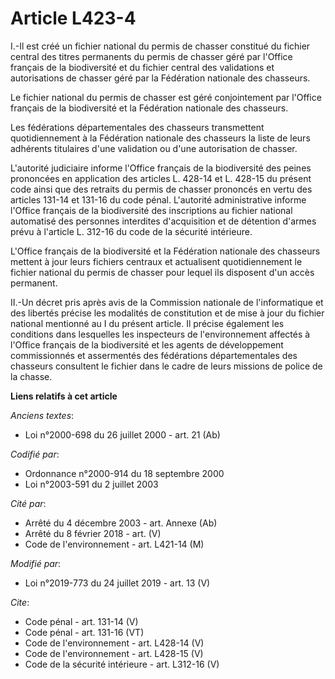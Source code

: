 # Article L423-4

I.-Il est créé un fichier national du permis de chasser constitué du fichier central des titres permanents du permis de
chasser géré par l'Office français de la biodiversité et du fichier central des validations et autorisations de chasser géré
par la Fédération nationale des chasseurs. 

Le fichier national du permis de chasser est géré conjointement par l'Office français de la biodiversité et la Fédération
nationale des chasseurs. 

Les fédérations départementales des chasseurs transmettent quotidiennement à la Fédération nationale des chasseurs la liste
de leurs adhérents titulaires d'une validation ou d'une autorisation de chasser. 

L'autorité judiciaire informe l'Office français de la biodiversité des peines prononcées en application des articles L.
428-14 et L. 428-15 du présent code ainsi que des retraits du permis de chasser prononcés en vertu des articles 131-14 et
131-16 du code pénal. L'autorité administrative informe l'Office français de la biodiversité des inscriptions au fichier
national automatisé des personnes interdites d'acquisition et de détention d'armes prévu à l'article L. 312-16 du code de la
sécurité intérieure. 

L'Office français de la biodiversité et la Fédération nationale des chasseurs mettent à jour leurs fichiers centraux et
actualisent quotidiennement le fichier national du permis de chasser pour lequel ils disposent d'un accès permanent. 

II.-Un décret pris après avis de la Commission nationale de l'informatique et des libertés précise les modalités de
constitution et de mise à jour du fichier national mentionné au I du présent article. Il précise également les conditions
dans lesquelles les inspecteurs de l'environnement affectés à l'Office français de la biodiversité et les agents de
développement commissionnés et assermentés des fédérations départementales des chasseurs consultent le fichier dans le cadre
de leurs missions de police de la chasse.

**Liens relatifs à cet article**

_Anciens textes_:

  - Loi n°2000-698 du 26 juillet 2000 - art. 21 (Ab)

_Codifié par_:

  - Ordonnance n°2000-914 du 18 septembre 2000
  - Loi n°2003-591 du 2 juillet 2003

_Cité par_:

  - Arrêté du 4 décembre 2003 - art. Annexe (Ab)
  - Arrêté du 8 février 2018 - art. (V)
  - Code de l'environnement - art. L421-14 (M)

_Modifié par_:

  - Loi n°2019-773 du 24 juillet 2019 - art. 13 (V)

_Cite_:

  - Code pénal - art. 131-14 (V)
  - Code pénal - art. 131-16 (VT)
  - Code de l'environnement - art. L428-14 (V)
  - Code de l'environnement - art. L428-15 (V)
  - Code de la sécurité intérieure - art. L312-16 (V)

